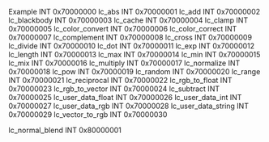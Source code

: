 Example        		INT 0x70000000
lc_abs		   		INT 0x70000001
lc_add		   		INT 0x70000002
lc_blackbody   		INT 0x70000003
lc_cache       		INT 0x70000004
lc_clamp	   		INT 0x70000005
lc_color_convert    INT 0x70000006
lc_color_correct	INT 0x70000007
lc_complement		INT 0x70000008
lc_cross			INT 0x70000009
lc_divide     		INT 0x70000010
lc_dot				INT 0x70000011
lc_exp				INT 0x70000012
lc_length			INT 0x70000013
lc_max				INT 0x70000014
lc_min				INT 0x70000015
lc_mix				INT 0x70000016
lc_multiply			INT 0x70000017
lc_normalize		INT 0x70000018
lc_pow				INT 0x70000019
lc_random			INT 0x70000020
lc_range			INT 0x70000021
lc_reciprocal		INT 0x70000022
lc_rgb_to_float		INT 0x70000023
lc_rgb_to_vector	INT 0x70000024
lc_subtract			INT 0x70000025
lc_user_data_float	INT 0x70000026
lc_user_data_int	INT 0x70000027
lc_user_data_rgb	INT 0x70000028
lc_user_data_string	INT 0x70000029
lc_vector_to_rgb	INT 0x70000030

lc_normal_blend		INT 0x80000001